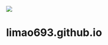 [![](https://travis-ci.org/Alamofire/Alamofire.svg?branch=master)](https://travis-ci.com/limao693/limao693.github.io)
# limao693.github.io
